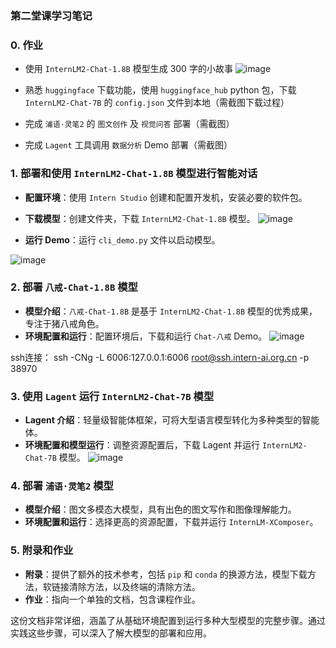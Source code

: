 ### 第二堂课学习笔记

### 0. 作业
- 使用 `InternLM2-Chat-1.8B` 模型生成 300 字的小故事
![image](https://github.com/Mlinfeng/InternLM2/assets/50072711/2be82762-64b9-4e30-bb2c-95b454d49f52)
- 熟悉 `huggingface` 下载功能，使用 `huggingface_hub` python 包，下载 `InternLM2-Chat-7B` 的 `config.json` 文件到本地（需截图下载过程）
  
- 完成 `浦语·灵笔2` 的 `图文创作` 及 `视觉问答` 部署（需截图）
- 完成 `Lagent` 工具调用 `数据分析` Demo 部署（需截图）

### 1. 部署和使用 `InternLM2-Chat-1.8B` 模型进行智能对话
- **配置环境**：使用 `Intern Studio` 创建和配置开发机，安装必要的软件包。
- **下载模型**：创建文件夹，下载 `InternLM2-Chat-1.8B` 模型。
![image](https://github.com/Mlinfeng/InternLM2/assets/50072711/a6c48e0b-9027-424a-bdb7-cb7eb48c9ffb)

- **运行 Demo**：运行 `cli_demo.py` 文件以启动模型。

![image](https://github.com/Mlinfeng/InternLM2/assets/50072711/2be82762-64b9-4e30-bb2c-95b454d49f52)


### 2. 部署 `八戒-Chat-1.8B` 模型
- **模型介绍**：`八戒-Chat-1.8B` 是基于 `InternLM2-Chat-1.8B` 模型的优秀成果，专注于猪八戒角色。
- **环境配置和运行**：配置环境后，下载和运行 `Chat-八戒` Demo。
![image](https://github.com/Mlinfeng/InternLM2/assets/50072711/6c35b1fc-92d2-4f94-9d8e-b471e1eb1807)

ssh连接：
ssh -CNg -L 6006:127.0.0.1:6006 root@ssh.intern-ai.org.cn -p 38970
### 3. 使用 `Lagent` 运行 `InternLM2-Chat-7B` 模型
- **Lagent 介绍**：轻量级智能体框架，可将大型语言模型转化为多种类型的智能体。
- **环境配置和模型运行**：调整资源配置后，下载 Lagent 并运行 `InternLM2-Chat-7B` 模型。
![image](https://github.com/Mlinfeng/InternLM2/assets/50072711/bd47aa8d-83c5-410f-aba8-ecbf1f0c6c80)

### 4. 部署 `浦语·灵笔2` 模型
- **模型介绍**：图文多模态大模型，具有出色的图文写作和图像理解能力。
- **环境配置和运行**：选择更高的资源配置，下载并运行 `InternLM-XComposer`。

### 5. 附录和作业
- **附录**：提供了额外的技术参考，包括 `pip` 和 `conda` 的换源方法，模型下载方法，软链接清除方法，以及终端的清除方法。
- **作业**：指向一个单独的文档，包含课程作业。

这份文档非常详细，涵盖了从基础环境配置到运行多种大型模型的完整步骤。通过实践这些步骤，可以深入了解大模型的部署和应用。
